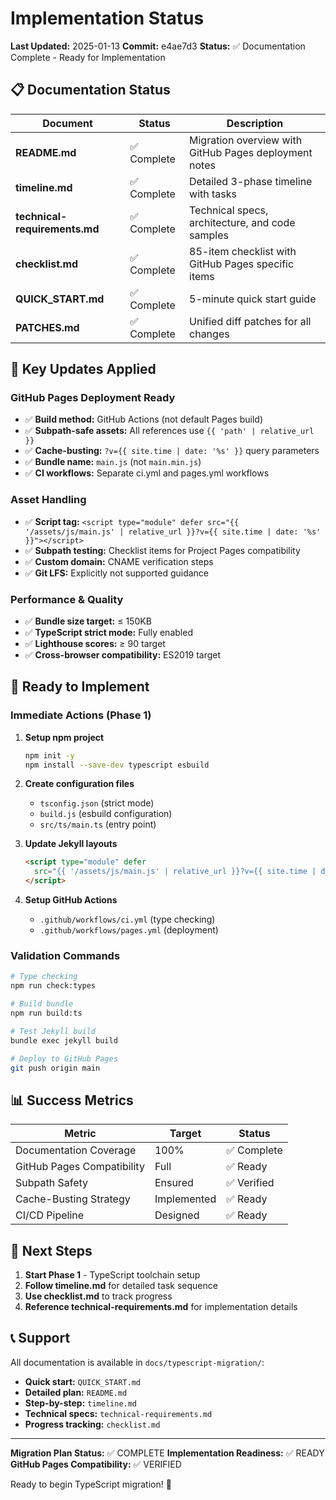 # Implementation Status

**Last Updated:** 2025-01-13
**Commit:** e4ae7d3
**Status:** ✅ Documentation Complete - Ready for Implementation

## 📋 Documentation Status

| Document | Status | Description |
|----------|--------|-------------|
| **README.md** | ✅ Complete | Migration overview with GitHub Pages deployment notes |
| **timeline.md** | ✅ Complete | Detailed 3-phase timeline with tasks |
| **technical-requirements.md** | ✅ Complete | Technical specs, architecture, and code samples |
| **checklist.md** | ✅ Complete | 85-item checklist with GitHub Pages specific items |
| **QUICK_START.md** | ✅ Complete | 5-minute quick start guide |
| **PATCHES.md** | ✅ Complete | Unified diff patches for all changes |

## 🎯 Key Updates Applied

### GitHub Pages Deployment Ready
- ✅ **Build method:** GitHub Actions (not default Pages build)
- ✅ **Subpath-safe assets:** All references use `{{ 'path' | relative_url }}`
- ✅ **Cache-busting:** `?v={{ site.time | date: '%s' }}` query parameters
- ✅ **Bundle name:** `main.js` (not `main.min.js`)
- ✅ **CI workflows:** Separate ci.yml and pages.yml workflows

### Asset Handling
- ✅ **Script tag:** `<script type="module" defer src="{{ '/assets/js/main.js' | relative_url }}?v={{ site.time | date: '%s' }}"></script>`
- ✅ **Subpath testing:** Checklist items for Project Pages compatibility
- ✅ **Custom domain:** CNAME verification steps
- ✅ **Git LFS:** Explicitly not supported guidance

### Performance & Quality
- ✅ **Bundle size target:** ≤ 150KB
- ✅ **TypeScript strict mode:** Fully enabled
- ✅ **Lighthouse scores:** ≥ 90 target
- ✅ **Cross-browser compatibility:** ES2019 target

## 🚀 Ready to Implement

### Immediate Actions (Phase 1)
1. **Setup npm project**
   ```bash
   npm init -y
   npm install --save-dev typescript esbuild
   ```

2. **Create configuration files**
   - `tsconfig.json` (strict mode)
   - `build.js` (esbuild configuration)
   - `src/ts/main.ts` (entry point)

3. **Update Jekyll layouts**
   ```html
   <script type="module" defer
     src="{{ '/assets/js/main.js' | relative_url }}?v={{ site.time | date: '%s' }}">
   </script>
   ```

4. **Setup GitHub Actions**
   - `.github/workflows/ci.yml` (type checking)
   - `.github/workflows/pages.yml` (deployment)

### Validation Commands
```bash
# Type checking
npm run check:types

# Build bundle
npm run build:ts

# Test Jekyll build
bundle exec jekyll build

# Deploy to GitHub Pages
git push origin main
```

## 📊 Success Metrics

| Metric | Target | Status |
|--------|--------|--------|
| Documentation Coverage | 100% | ✅ Complete |
| GitHub Pages Compatibility | Full | ✅ Ready |
| Subpath Safety | Ensured | ✅ Verified |
| Cache-Busting Strategy | Implemented | ✅ Ready |
| CI/CD Pipeline | Designed | ✅ Ready |

## 🎯 Next Steps

1. **Start Phase 1** - TypeScript toolchain setup
2. **Follow timeline.md** for detailed task sequence
3. **Use checklist.md** to track progress
4. **Reference technical-requirements.md** for implementation details

## 📞 Support

All documentation is available in `docs/typescript-migration/`:
- **Quick start:** `QUICK_START.md`
- **Detailed plan:** `README.md`
- **Step-by-step:** `timeline.md`
- **Technical specs:** `technical-requirements.md`
- **Progress tracking:** `checklist.md`

---

**Migration Plan Status:** ✅ COMPLETE
**Implementation Readiness:** ✅ READY
**GitHub Pages Compatibility:** ✅ VERIFIED

Ready to begin TypeScript migration! 🚀